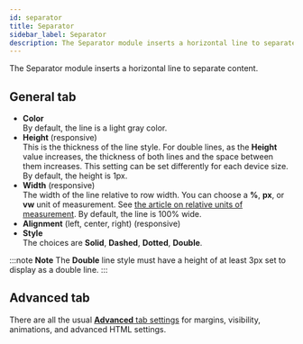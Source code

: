 ```yaml
---
id: separator
title: Separator
sidebar_label: Separator
description: The Separator module inserts a horizontal line to separate content with options to control width, color, alignment, and thickness of the line.
---
```


The Separator module inserts a horizontal line to separate content. 

## **General** tab

* **Color**  
By default, the line is a light gray color.
* **Height** (responsive)  
   This is the thickness of the line style.  For double lines, as the **Height** value increases, the thickness of both lines and the space between them increases. This setting can be set differently for each device size. By default, the height is 1px.
* **Width** (responsive)  
The width of the line relative to row width. You can choose a **%**, **px**, or **vw** unit of measurement. See [the article on relative units of measurement](/beaver-builder/advanced-builder-techniques/css-length-height-units.md). By default, the line is 100% wide.
* **Alignment** (left, center, right) (responsive)
* **Style**  
The choices are **Solid**, **Dashed**, **Dotted**, **Double**.

:::note **Note**
The **Double** line style must have a height of at least 3px set to display as a double line.
:::

## Advanced tab

There are all the usual [**Advanced** tab settings](/beaver-builder/layouts/advanced-tab-rows-columns-modules.md) for margins, visibility, animations, and advanced HTML settings.

